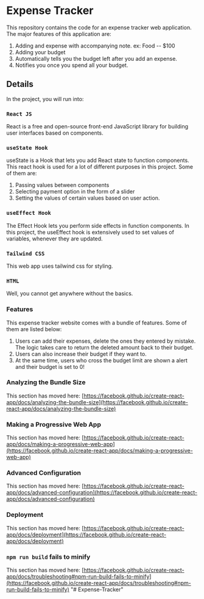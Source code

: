 # Expense Tracker

This repository contains the code for an expense tracker web application. The major features of this application are:
1. Adding and expense with accompanying note. ex: Food -- $100
2. Adding your budget
3. Automatically tells you the budget left after you add an expense.
4. Notifies you once you spend all your budget.

## Details

In the project, you will run into:

### `React JS`

React is a free and open-source front-end JavaScript library for building user interfaces based on components.

### `useState Hook`

useState is a Hook that lets you add React state to function components. This react hook is used for a lot of different purposes in this project. Some of them are:
1. Passing values between components
2. Selecting payment option in the form of a slider
3. Setting the values of certain values based on user action.

### `useEffect Hook`

The Effect Hook lets you perform side effects in function components. In this project, the useEffect hook is extensively used to set values of variables, whenever they are updated.

### `Tailwind CSS`

This web app uses tailwind css for styling.

### `HTML`

Well, you cannot get anywhere without the basics.

### Features

This expense tracker website comes with a bundle of features. Some of them are listed below:
1. Users can add their expenses, delete the ones they entered by mistake. The logic takes care to return the deleted amount back to their budget.
2. Users can also increase their budget if they want to. 
3. At the same time, users who cross the budget limit are shown a alert and their budget is set to 0!

### Analyzing the Bundle Size

This section has moved here: [https://facebook.github.io/create-react-app/docs/analyzing-the-bundle-size](https://facebook.github.io/create-react-app/docs/analyzing-the-bundle-size)

### Making a Progressive Web App

This section has moved here: [https://facebook.github.io/create-react-app/docs/making-a-progressive-web-app](https://facebook.github.io/create-react-app/docs/making-a-progressive-web-app)

### Advanced Configuration

This section has moved here: [https://facebook.github.io/create-react-app/docs/advanced-configuration](https://facebook.github.io/create-react-app/docs/advanced-configuration)

### Deployment

This section has moved here: [https://facebook.github.io/create-react-app/docs/deployment](https://facebook.github.io/create-react-app/docs/deployment)

### `npm run build` fails to minify

This section has moved here: [https://facebook.github.io/create-react-app/docs/troubleshooting#npm-run-build-fails-to-minify](https://facebook.github.io/create-react-app/docs/troubleshooting#npm-run-build-fails-to-minify)
"# Expense-Tracker" 
